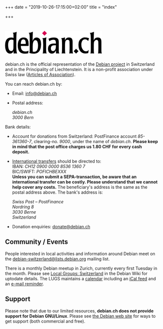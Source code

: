 +++
date = "2019-10-26-17:15:00+02:00"
title = "index"

+++

# ![debian.ch](img/debian_ch-text.png)

debian.ch is the official representation of the [Debian project](https://debian.org/) in Switzerland and in the Principality of Liechtenstein.
It is a non-profit association under Swiss law ([Articles of Association](articles_of_association.pdf)).

You can reach debian.ch by:

*   Email: [info<span>@</span>debian<span>.</span>ch](mailto:info%40debian.ch)
*   Postal address:

    <address>debian.ch<br />
    3000 Bern</address>

Bank details:

*   Account for donations from Switzerland:
    PostFinance account _85-361360-7_, clearing-no. _9000_, under the name of _debian.ch_.
    **Please keep in mind that the post office charges us 1.80 CHF for every cash deposit.**
*   [International transfers](https://www.postfinance.ch/en/business/products/international-payment-transactions/incoming-payments-foreign-accounts.html) should be directed to:<br />
    IBAN: _CH12 0900 0000 8536 1360 7_<br />
    BIC/SWIFT: _POFICHBEXXX_<br />
    **Unless you can submit a SEPA-transaction, be aware that an international transfer can be costly. Please understand that we cannot help cover any costs.**
    The beneficiary's address is the same as the postal address above.
    The bank's address is:

    <address>Swiss Post – PostFinance<br />
    Nordring 8<br />
    3030 Berne<br />
    Switzerland</address>

*   Donation enquiries: [donate<span>@</span>debian<span>.</span>ch](mailto:donate%40debian.ch)

## Community / Events

People interested in local activities and information around Debian meet on the [debian-switzerland<span>@</span>lists<span>.</span>debian<span>.</span>org](https://lists.debian.org/debian-switzerland/) mailing list.

There is a monthly Debian meetup in Zurich, currently every first Tuesday in the month. Please see [Local Groups: Switzerland](https://wiki.debian.org/LocalGroups#Switzerland) in the Debian Wiki for uptodate details. The LUGS maintains a [calendar](https://www.lugs.ch/lugs/termine/) including an [iCal feed](https://www.lugs.ch/lugs/termine/ical/debian.ics) and an [e-mail reminder](https://lists.lugs.ch/reminder.cgi).

## Support

Please note that due to our limited resources, **debian.ch does not provide support for Debian GNU/Linux**. Please see [the Debian web site](https://www.debian.org/support) for ways to get support (both commercial and free).

